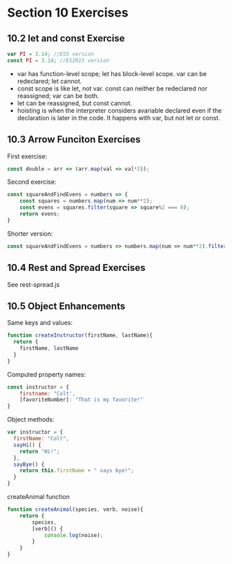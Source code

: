 # Section 10 Exercises

## 10.2 let and const Exercise
```javascript
var PI = 3.14; //ES5 version
const PI = 3.14; //ES2015 version
```

- var has function-level scope; let has block-level scope. var can be redeclared; let cannot.
- const scope is like let, not var. const can neither be redeclared nor reassigned; var can be both.
- let can be reassigned, but const cannot.
- hoisting is when the interpreter considers avariable declared even if the declaration is later in the code. It happens with var, but not let or const.

## 10.3 Arrow Funciton Exercises
First exercise:
```javascript
const double = arr => (arr.map(val => val*2));
```
Second exercise:
```javascript
const squareAndFindEvens = numbers => {
    const squares = numbers.map(num => num**2);
    const evens = squares.filter(square => square%2 === 0);
    return evens;
}
```
Shorter version:
```javascript
const squareAndFindEvens = numbers => numbers.map(num => num**2).filter(square => square % 2 === 0);
```

## 10.4 Rest and Spread Exercises
See rest-spread.js

## 10.5 Object Enhancements
Same keys and values:
```javascript
function createInstructor(firstName, lastName){
  return {
    firstName, lastName
  }
}
```
Computed property names:
```javascript
const instructor = {
    firstname: "Colt',
    [favoriteNumber]: "That is my favorite!"
}
```
Object methods:
```javascript
var instructor = {
  firstName: "Colt",
  sayHi() {
    return "Hi!";
  },
  sayBye() {
    return this.firstName + " says bye!";
  }
}
```
createAnimal function
```javascript
function createAnimal(species, verb, noise){
    return {
        species,
        [verb]() {
            console.log(noise);
        }
    }
}
```
